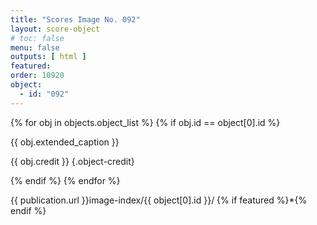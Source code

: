 ```yaml
---
title: "Scores Image No. 092"
layout: score-object
# toc: false
menu: false
outputs: [ html ]
featured: 
order: 10920
object:
  - id: "092"
---
```


{% for obj in objects.object_list %}
{% if obj.id == object[0].id %}

{{ obj.extended_caption }}

{{ obj.credit }} {.object-credit}

{% endif %}
{% endfor %}

<div class="object-credit object-url is-print-only">

{{ publication.url }}image-index/{{ object[0].id }}/ {% if featured %}*{% endif %}

</div>

